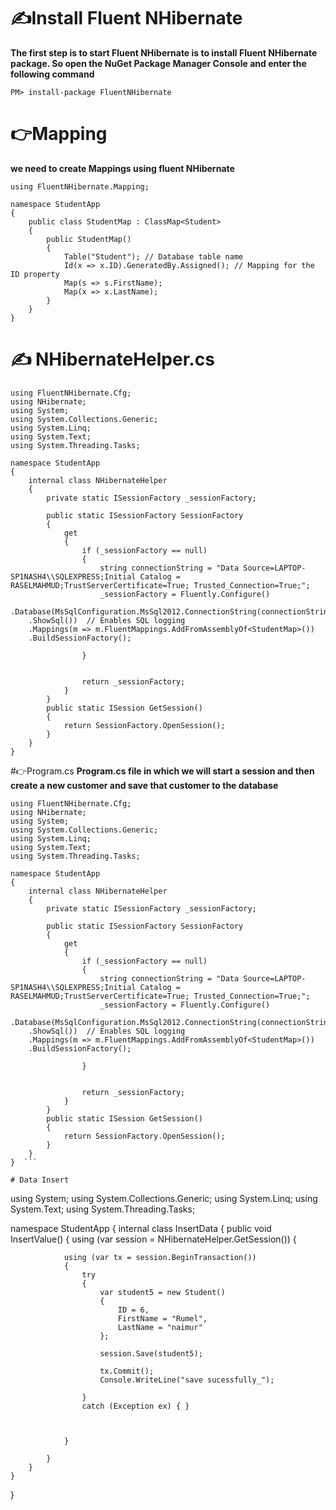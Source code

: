 # ✍️Install Fluent NHibernate

**The first step is to start Fluent NHibernate is to install Fluent NHibernate package. So open the NuGet Package Manager Console and enter the following command**

```PM> install-package FluentNHibernate```

# 👉Mapping  
**we need to create Mappings using fluent NHibernate**
```
﻿using FluentNHibernate.Mapping;

namespace StudentApp
{
    public class StudentMap : ClassMap<Student>
    {
        public StudentMap()
        {
            Table("Student"); // Database table name
            Id(x => x.ID).GeneratedBy.Assigned(); // Mapping for the ID property
            Map(s => s.FirstName);
            Map(x => x.LastName);
        }
    }
}
```

# ✍️ NHibernateHelper.cs 

```﻿using FluentNHibernate.Cfg.Db;
using FluentNHibernate.Cfg;
using NHibernate;
using System;
using System.Collections.Generic;
using System.Linq;
using System.Text;
using System.Threading.Tasks;

namespace StudentApp
{
    internal class NHibernateHelper
    {
        private static ISessionFactory _sessionFactory;

        public static ISessionFactory SessionFactory
        {
            get
            {
                if (_sessionFactory == null)
                {
                    string connectionString = "Data Source=LAPTOP-SP1NASH4\\SQLEXPRESS;Initial Catalog = RASELMAHMUD;TrustServerCertificate=True; Trusted_Connection=True;";
                    _sessionFactory = Fluently.Configure()
    .Database(MsSqlConfiguration.MsSql2012.ConnectionString(connectionString)
    .ShowSql())  // Enables SQL logging
    .Mappings(m => m.FluentMappings.AddFromAssemblyOf<StudentMap>())
    .BuildSessionFactory();

                }


                return _sessionFactory;
            }
        }
        public static ISession GetSession()
        {
            return SessionFactory.OpenSession();
        }
    }
}

```


#👉Program.cs 
**Program.cs file in which we will start a session and then create a new customer and save that customer to the database**

```﻿using FluentNHibernate.Cfg.Db;
using FluentNHibernate.Cfg;
using NHibernate;
using System;
using System.Collections.Generic;
using System.Linq;
using System.Text;
using System.Threading.Tasks;

namespace StudentApp
{
    internal class NHibernateHelper
    {
        private static ISessionFactory _sessionFactory;

        public static ISessionFactory SessionFactory
        {
            get
            {
                if (_sessionFactory == null)
                {
                    string connectionString = "Data Source=LAPTOP-SP1NASH4\\SQLEXPRESS;Initial Catalog = RASELMAHMUD;TrustServerCertificate=True; Trusted_Connection=True;";
                    _sessionFactory = Fluently.Configure()
    .Database(MsSqlConfiguration.MsSql2012.ConnectionString(connectionString)
    .ShowSql())  // Enables SQL logging
    .Mappings(m => m.FluentMappings.AddFromAssemblyOf<StudentMap>())
    .BuildSessionFactory();

                }


                return _sessionFactory;
            }
        }
        public static ISession GetSession()
        {
            return SessionFactory.OpenSession();
        }
    }
}  ```

# Data Insert
```
﻿using System;
using System.Collections.Generic;
using System.Linq;
using System.Text;
using System.Threading.Tasks;

namespace StudentApp
{
    internal class InsertData
    {
        public void InsertValue()
        {
            using (var session = NHibernateHelper.GetSession())
            {

                using (var tx = session.BeginTransaction())
                {
                    try
                    {
                        var student5 = new Student()
                        {
                            ID = 6,
                            FirstName = "Rumel",
                            LastName = "naimur"
                        };

                        session.Save(student5);

                        tx.Commit();
                        Console.WriteLine("save sucessfully_");

                    }
                    catch (Exception ex) { }



                }

            }
        }
    }
}
```

